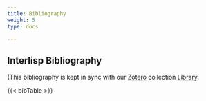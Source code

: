 ```yaml
---
title: Bibliography
weight: 5
type: docs

---
```


## Interlisp Bibliography

(This bibliography is kept in sync with our [Zotero](https://www.zotero.org/) collection [Library](https://www.zotero.org/groups/2914042/interlisp/library).

{{< bibTable >}}
